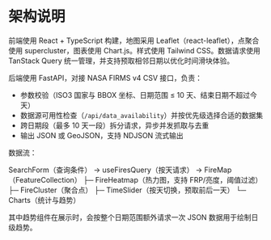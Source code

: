 # 架构说明

前端使用 React + TypeScript 构建，地图采用 Leaflet（react-leaflet），点聚合使用 supercluster，图表使用 Chart.js。样式使用 Tailwind CSS。数据请求使用 TanStack Query 统一管理，并支持预取相邻日期以优化时间滑块体验。

后端使用 FastAPI，对接 NASA FIRMS v4 CSV 接口，负责：
- 参数校验（ISO3 国家与 BBOX 坐标、日期范围 ≤ 10 天、结束日期不超过今天）
- 数据源可用性检查（`/api/data_availability`）并按优先级选择合适的数据集
- 跨日期段（最多 10 天一段）拆分请求，异步并发抓取与去重
- 输出 JSON 或 GeoJSON，支持 NDJSON 流式输出

数据流：

SearchForm（查询条件） → useFiresQuery（按天请求） → FireMap（FeatureCollection）
  ├─ FireHeatmap（热力图，支持 FRP/亮度，阈值过滤）
  ├─ FireCluster（聚合点）
  ├─ TimeSlider（按天切换，预取前后一天）
  └─ Charts（统计与趋势）

其中趋势组件在展示时，会按整个日期范围额外请求一次 JSON 数据用于绘制日级趋势。

